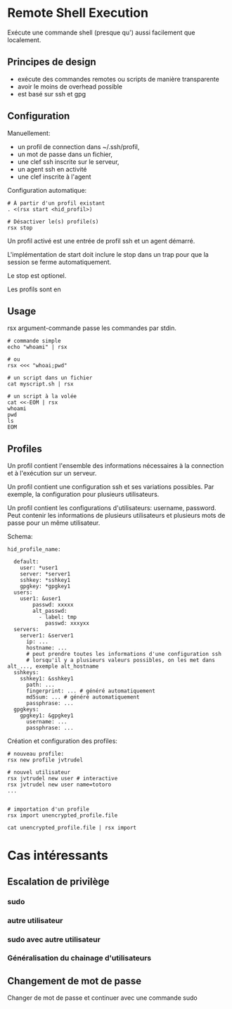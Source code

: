 # Remote Shell Execution

Exécute une commande shell (presque qu') aussi facilement que localement.


## Principes de design

 - exécute des commandes remotes ou scripts de manière transparente
 - avoir le moins de overhead possible
 - est basé sur ssh et gpg


## Configuration


Manuellement:

  - un profil de connection dans ~/.ssh/profil,
  - un mot de passe dans un fichier,
  - une clef ssh inscrite sur le serveur,
  - un agent ssh en activité
  - une clef inscrite à l'agent


Configuration automatique:

```
# À partir d'un profil existant
. <(rsx start <hid_profil>)

# Désactiver le(s) profile(s)
rsx stop
```

Un profil activé est une entrée de profil ssh et un agent démarré.

L'implémentation de start doit inclure le stop dans un trap pour que la session se ferme automatiquement.

Le stop est optionel.

Les profils sont en

## Usage


rsx argument-commande passe les commandes par stdin.

```
# commande simple 
echo "whoami" | rsx

# ou
rsx <<< "whoai;pwd"

# un script dans un fichier
cat myscript.sh | rsx

# un script à la volée
cat <<-EOM | rsx
whoami
pwd
ls
EOM
```

## Profiles


Un profil contient l'ensemble des informations nécessaires à la connection et à l'exécution sur un serveur.

Un profil contient une configuration ssh et ses variations possibles. Par exemple, la configuration pour plusieurs utilisateurs.

Un profil contient les configurations d'utilisateurs: username, password. Peut contenir les informations de plusieurs utilisateurs et plusieurs mots de passe pour un même utilisateur.


Schema:

```
hid_profile_name:

  default:
    user: *user1
    server: *server1
    sshkey: *sshkey1
    gpgkey: *gpgkey1
  users:
    user1: &user1
        passwd: xxxxx
        alt_passwd:
          - label: tmp
            passwd: xxxyxx
  servers:
    server1: &server1
      ip: ...
      hostname: ...
      # peut prendre toutes les informations d'une configuration ssh
      # lorsqu'il y a plusieurs valeurs possibles, on les met dans alt_..., exemple alt_hostname
  sshkeys:
    sshkey1: &sshkey1
      path: ...
      fingerprint: ... # généré automatiquement
      md5sum: ... # généré automatiquement
      passphrase: ... 
  gpgkeys:
    gpgkey1: &gpgkey1
      username: ...
      passphrase: ...
```

Création et configuration des profiles:


```
# nouveau profile:
rsx new profile jvtrudel

# nouvel utilisateur
rsx jvtrudel new user # interactive
rsx jvtrudel new user name=totoro  
...


# importation d'un profile
rsx import unencrypted_profile.file

cat unencrypted_profile.file | rsx import
```


# Cas intéressants


## Escalation de privilège

### sudo

### autre utilisateur

### sudo avec autre utilisateur

### Généralisation du chainage d'utilisateurs

## Changement de mot de passe

Changer de mot de passe et continuer avec une commande sudo


